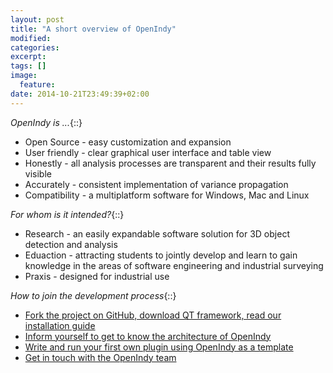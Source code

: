```yaml
---
layout: post
title: "A short overview of OpenIndy"
modified:
categories: 
excerpt:
tags: []
image:
  feature:
date: 2014-10-21T23:49:39+02:00
---
```


*OpenIndy is ...*{::}

* Open Source - easy customization and expansion
* User friendly - clear graphical user interface and table view
* Honestly - all analysis processes are transparent and their results fully visible
* Accurately - consistent implementation of variance propagation
* Compatibility - a multiplatform software for Windows, Mac and Linux



*For whom is it intended?*{::}<!-- more -->

* Research - an easily expandable software solution for 3D object detection and analysis
* Eduaction - attracting students to jointly develop and learn to gain knowledge in the areas of software engineering and industrial surveying
* Praxis - designed for industrial use

*How to join the development process*{::}

* [Fork the project on GitHub, download QT framework, read our installation guide](/download)
* [Inform yourself to get to know the architecture of OpenIndy](/documentation)
* [Write and run your first own plugin using OpenIndy as a template](/plugins)
* [Get in touch with the OpenIndy team](http://sigma3d.de/unternehmen/service/kontakt.html)

<br><br>